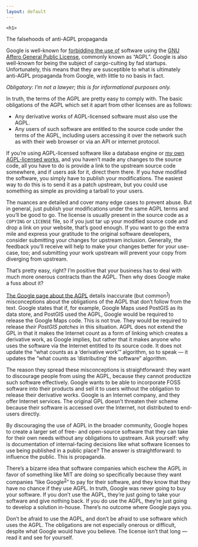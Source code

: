 ```yaml
---
layout: default
---
```



    <h1>
  The falsehoods of anti-AGPL propaganda
  
</h1><p>Google is well-known for <a href="https://opensource.google/docs/using/agpl-policy/">forbidding the use of</a> software
using the <a href="https://www.gnu.org/licenses/agpl-3.0.en.html">GNU Affero General Public License</a>, commonly known as “AGPL”.
Google is also well-known for being the subject of cargo-culting by fad
startups. Unfortunately, this means that they are susceptible to what is
ultimately anti-AGPL propaganda from Google, with little to no basis in fact.</p>
<p><em>Obligatory: I’m not a lawyer; this is for informational purposes only.</em></p>
<p>In truth, the terms of the AGPL are pretty easy to comply with. The basic
obligations of the AGPL which set it apart from other licenses are as follows:</p>
<ul>
<li>Any derivative works of AGPL-licensed software must also use the AGPL.</li>
<li>Any users of such software are entitled to the source code under the terms of
the AGPL, including users accessing it over the network such as with their web
browser or via an API or internet protocol.</li>
</ul>
<p>If you’re using AGPL-licensed software like a database engine or <a href="https://sr.ht/~sircmpwn/sourcehut/">my own
AGPL-licensed works</a>, and you haven’t made any changes to the source
code, all you have to do is provide a link to the upstream source code
somewhere, and if users ask for it, direct them there. If you <em>have</em> modified
the software, you simply have to publish your modifications. The easiest way to
do this is to send it as a patch upstream, but you could use something as simple
as providing a tarball to your users.</p>
<p>The nuances are detailed and cover many edge cases to prevent abuse. But in
general, just publish your modifications under the same AGPL terms and you’ll
be good to go. The license is usually present in the source code as a <code>COPYING</code>
or <code>LICENSE</code> file, so if you just tar up your modified source code and drop a
link on your website, that’s good enough. If you want to go the extra mile and
express your gratitude to the original software developers, consider submitting
your changes for upstream inclusion. Generally, the feedback you’ll receive will
help to make your changes better for your use-case, too; and submitting your
work upstream will prevent your copy from diverging from upstream.</p>
<p>That’s pretty easy, right? I’m positive that your business has to deal with much
more onerous contracts than the AGPL. Then why does Google make a fuss about it?</p>
<p><a href="https://opensource.google/docs/using/agpl-policy/">The Google page about the AGPL</a> details inaccurate (but
common<sup id="fnref:1"><a href="#fn:1" class="footnote-ref" role="doc-noteref">1</a></sup>) misconceptions about the obligations of the AGPL that don’t follow
from the text. Google states that if, for example, Google Maps used PostGIS as
its data store, and PostGIS used the AGPL, Google would be required to release
the Google Maps code. This is not true. They would be required to release <em>their
PostGIS patches</em> in this situation. AGPL does not extend the GPL in that it
makes the Internet count as a form of linking which creates a derivative work,
as Google implies, but rather that it makes anyone who uses the software via
the Internet entitled to its source code. It does not update the “what counts
as a ‘derivative work’” algorithm, so to speak — it updates the “what
counts as ‘distributing’ the software” algorithm.</p>
<p>The reason they spread these misconceptions is straightforward: they want to
discourage people from using the AGPL, because they cannot productize such
software effectively. Google wants to be able to incorporate FOSS software into
their products and sell it to users without the obligation to release their
derivative works. Google is an Internet company, and they offer Internet
services. The original GPL doesn’t threaten their scheme because their software
is accessed over the Internet, not distributed to end-users directly.</p>
<p>By discouraging the use of AGPL in the broader community, Google hopes to create
a larger set of free- and open-source software that they can take for their own
needs without any obligations to upstream. Ask yourself: why is documentation of
internal-facing decisions like what software licenses to use being published in
a public place? The answer is straightforward: to influence the public. This is
propaganda.</p>
<p>There’s a bizarre idea that software companies which eschew the AGPL in favor of
something like MIT are doing so specifically because they want companies “like
Google<sup id="fnref:2"><a href="#fn:2" class="footnote-ref" role="doc-noteref">2</a></sup>” to pay for their software, and they know that they have no chance if
they use AGPL. In truth, Google was never going to buy your software. If you
don’t use the AGPL, they’re just going to take your software and give nothing
back. If you do use the AGPL, they’re just going to develop a solution in-house.
There’s no outcome where Google pays you.</p>
<p>Don’t be afraid to use the AGPL, and don’t be afraid to use software which uses
the AGPL. The obligations are not especially onerous or difficult, despite what
Google would have you believe. The license isn’t that long — read it and
see for yourself.</p>



